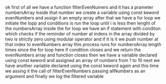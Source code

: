 ok first of all we have a function filterEvenNumers and it has a prameter numbersArray inside that number we create a variable using const keword evenNumbers and assign it an empty array after that we have a for loop we initiate the lopp and conditions is run the loop until  i is less then lenght of the numbersArray inside the for loop we have an if statement with conditon which checks if the reminder of number at indexs in the array divided by two is strictly zero using modular operator and if it is it we push number at that index to evenNumbers array this process runs for numbersArray.length times since the for loop here if condition closes and we return the evenNumbers array and function closes then we have a variable declared using const keword and assigned an array of numbers from 1 to 10 next we have another variable declared using the const keword again and this time we assing it the call of filterEvenNumbers passing allNumbers as an argument and finally we log the filtered variable